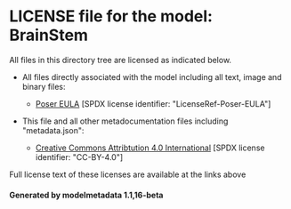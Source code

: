 # LICENSE file for the model: BrainStem

All files in this directory tree are licensed as indicated below.

* All files directly associated with the model including all text, image and binary files:

  * [Poser EULA]("https://archive.org/stream/poser-pro-2014-reference-manual/Poser_Pro_2014_reference_manual_djvu.txt") [SPDX license identifier: "LicenseRef-Poser-EULA"]

* This file and all other metadocumentation files including "metadata.json":

  * [Creative Commons Attribtution 4.0 International]("https://creativecommons.org/licenses/by/4.0/legalcode") [SPDX license identifier: "CC-BY-4.0"]

Full license text of these licenses are available at the links above

#### Generated by modelmetadata 1.1,16-beta